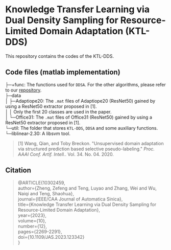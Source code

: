 # Knowledge Transfer Learning via Dual Density Sampling for Resource-Limited Domain Adaptation (KTL-DDS)

This repository contains the codes of the  KTL-DDS.

## Code files (matlab implementation)

├─+func: The functions used for `DDSA`. For the other algorithms, please refer to our [repository](https://github.com/zzf495/Re-implementations-of-SDA).  
├─data  
│  ├─Adaptiope20: The `.mat` files of Adaptiope20 (ResNet50) gained by using a ResNet50 extractor proposed in [1].    
│  │						    Only the first 20 classes are used in the paper.  
│  └─Office31: The `.mat` files of Office31 (ResNet50) gained by using a ResNet50 extractor proposed in [1].  
└─util: The folder that stores `KTL-DDS`, `DDSA` and some auxiliary functions.  
      └─liblinear-2.30: A libsvm tool.  

  

> [1] Wang, Qian, and Toby Breckon. "Unsupervised domain adaptation via structured prediction based selective pseudo-labeling." *Proc. AAAI Conf. Artif. Intell.*. Vol. 34. No. 04. 2020.  

## Citation

> @ARTICLE{10302459,  
> author={Zheng, Zefeng and Teng, Luyao and Zhang, Wei and Wu, Naiqi and Teng, Shaohua},  
> journal={IEEE/CAA Journal of Automatica Sinica},   
> title={Knowledge Transfer Learning via Dual Density Sampling for Resource-Limited Domain Adaptation},  
> year={2023},  
> volume={10},  
> number={12},  
> pages={2269-2291},  
> doi={10.1109/JAS.2023.123342}  
> }